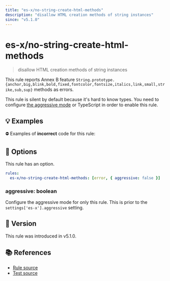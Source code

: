 ```yaml
---
title: "es-x/no-string-create-html-methods"
description: "disallow HTML creation methods of string instances"
since: "v5.1.0"
---
```


# es-x/no-string-create-html-methods
> disallow HTML creation methods of string instances

This rule reports Annex B feature `String.prototype.{anchor,big,blink,bold,fixed,fontcolor,fontsize,italics,link,small,strike,sub,sup}` methods as errors.

This rule is silent by default because it's hard to know types. You need to configure [the aggressive mode](../#the-aggressive-mode) or TypeScript in order to enable this rule.

## 💡 Examples

⛔ Examples of **incorrect** code for this rule:

<eslint-playground type="bad" code="/*eslint es-x/no-string-create-html-methods: [error, { aggressive: true }] */
foo.anchor('nm')
foo.big()
foo.blink()
foo.bold()
foo.fixed()
foo.fontcolor('red')
foo.fontsize(7)
foo.italics()
foo.link('https://example.com/')
foo.small()
foo.strike()
foo.sub()
foo.sup()
" />

## 🔧 Options

This rule has an option.

```yml
rules:
  es-x/no-string-create-html-methods: [error, { aggressive: false }]
```

### aggressive: boolean

Configure the aggressive mode for only this rule.
This is prior to the `settings['es-x'].aggressive` setting.

## 🚀 Version

This rule was introduced in v5.1.0.

## 📚 References

- [Rule source](https://github.com/ota-meshi/eslint-plugin-es-x/blob/master/lib/rules/no-string-create-html-methods.js)
- [Test source](https://github.com/ota-meshi/eslint-plugin-es-x/blob/master/tests/lib/rules/no-string-create-html-methods.js)
